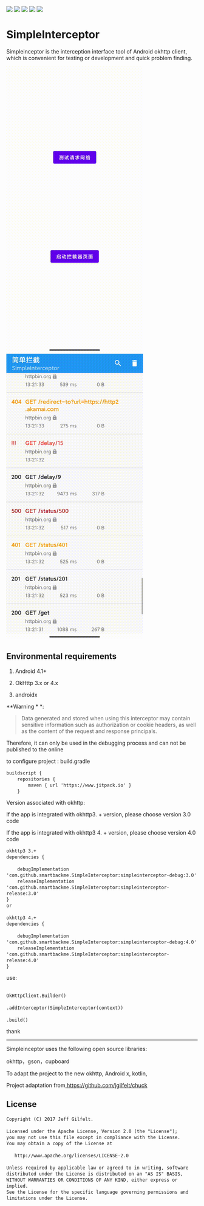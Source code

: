 ![](https://img.shields.io/badge/JitPack-4.0-green)
![](https://img.shields.io/badge/JitPack-3.0-green)
![](https://img.shields.io/badge/code-kotlin-red)
![](https://img.shields.io/badge/Android%20Arsenal-SimpleInterceptor-yellow)
![](https://img.shields.io/badge/author-smartbackme-blue)

# SimpleInterceptor

Simpleinceptor is the interception interface tool of Android okhttp client, which is convenient for testing or development and quick problem finding.

![SimpleInterceptor](assets/SimpleInterceptor.gif)
![SimpleInterceptor](assets/SimpleInterceptorPage.gif)

## Environmental requirements

1. Android 4.1+

2. OkHttp 3.x or 4.x

3. androidx

**Warning * *:

> Data generated and stored when using this interceptor may contain sensitive information such as authorization or cookie headers, as well as the content of the request and response principals.

Therefore, it can only be used in the debugging process and can not be published to the online

to configure
project : build.gradle
```
buildscript {
    repositories {
        maven { url 'https://www.jitpack.io' }
    }
```
Version associated with okhttp:

If the app is integrated with okhttp3. + version, please choose version 3.0 code

If the app is integrated with okhttp3 4. + version, please choose version 4.0 code

```
okhttp3 3.+
dependencies {

    debugImplementation 'com.github.smartbackme.SimpleInterceptor:simpleinterceptor-debug:3.0'
    releaseImplementation 'com.github.smartbackme.SimpleInterceptor:simpleinterceptor-release:3.0'
}
or

okhttp3 4.+
dependencies {

    debugImplementation 'com.github.smartbackme.SimpleInterceptor:simpleinterceptor-debug:4.0'
    releaseImplementation 'com.github.smartbackme.SimpleInterceptor:simpleinterceptor-release:4.0'
}

```

use:

```

OkHttpClient.Builder()

.addInterceptor(SimpleInterceptor(context))

.build()

```

thank

----------------

Simpleinceptor uses the following open source libraries:

okhttp，gson，cupboard

To adapt the project to the new okhttp, Android x, kotlin,

Project adaptation from[ https://github.com/jgilfelt/chuck ]( https://github.com/jgilfelt/chuck )

License
-------

    Copyright (C) 2017 Jeff Gilfelt.

    Licensed under the Apache License, Version 2.0 (the "License");
    you may not use this file except in compliance with the License.
    You may obtain a copy of the License at

       http://www.apache.org/licenses/LICENSE-2.0

    Unless required by applicable law or agreed to in writing, software
    distributed under the License is distributed on an "AS IS" BASIS,
    WITHOUT WARRANTIES OR CONDITIONS OF ANY KIND, either express or implied.
    See the License for the specific language governing permissions and
    limitations under the License.